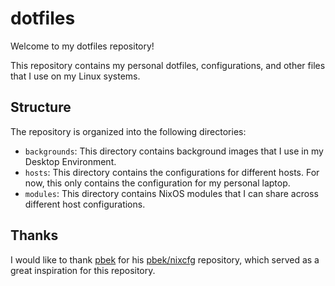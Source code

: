 # dotfiles

Welcome to my dotfiles repository!

This repository contains my personal dotfiles, configurations, and other files that I use on my Linux systems.

## Structure

The repository is organized into the following directories:

- `backgrounds`: This directory contains background images that I use in my Desktop Environment.
- `hosts`: This directory contains the configurations for different hosts. For now, this only contains the configuration for my personal laptop.
- `modules`: This directory contains NixOS modules that I can share across different host configurations.

## Thanks

I would like to thank [pbek](https://github.com/pbek) for his [pbek/nixcfg](https://github.com/pbek/nixcfg) repository, which served as a great inspiration for this repository.
